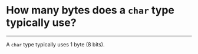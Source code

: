 # How many bytes does a `char` type typically use?

---

A `char` type typically uses 1 byte (8 bits).